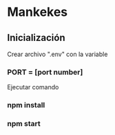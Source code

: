 # Mankekes

## Inicialización
Crear archivo ".env" con la variable

###  PORT = [port number]

Ejecutar comando
### npm install

### npm start
